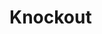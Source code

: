 # Knockout
<img scr = "https://github.com/jhu1036/Knockout/blob/master/objectives/akuma%20wins%20screen.PNG" >
<img scr = "https://github.com/jhu1036/Knockout/blob/master/objectives/cammy%20wins%20screen.PNG" >
<img scr = "https://github.com/jhu1036/Knockout/blob/master/objectives/fight%20screen%203.PNG" >
